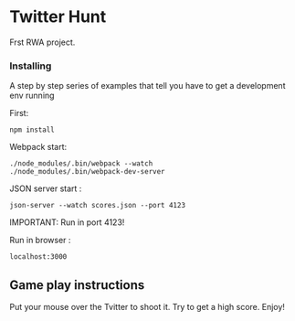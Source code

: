 # Twitter Hunt

Frst RWA project. 

### Installing

A step by step series of examples that tell you have to get a development env running

First:
```
npm install
```

Webpack start:

```
./node_modules/.bin/webpack --watch
./node_modules/.bin/webpack-dev-server
```
JSON server start :

```
json-server --watch scores.json --port 4123
```
IMPORTANT: Run in port 4123!

Run in browser :

```
localhost:3000
```

## Game play instructions

Put your mouse over the Tvitter to shoot it. Try to get a high score.
Enjoy!
